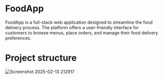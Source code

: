 # FoodApp
FoodApp is a full-stack web application designed to streamline the food delivery process. The platform offers a user-friendly interface for customers to browse menus, place orders, and manage their food delivery preferences.
# Project structure
![Screenshot 2025-02-13 212917](https://github.com/user-attachments/assets/adc72485-7556-44da-b98c-e99c9a020d9e)
